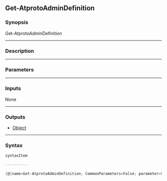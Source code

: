Get-AtprotoAdminDefinition
--------------------------




### Synopsis

Get-AtprotoAdminDefinition 




---


### Description


---


### Parameters


---


### Inputs
None




---


### Outputs
* [Object](https://learn.microsoft.com/en-us/dotnet/api/System.Object)






---


### Syntax
```PowerShell
syntaxItem
```
```PowerShell
----------
```
```PowerShell
{@{name=Get-AtprotoAdminDefinition; CommonParameters=False; parameter=System.Object[]}}
```
